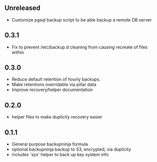 ## Unreleased

* Customize pgsql backup script to be able backup a remote DB server

0.3.1
-----

* Fix to prevent /etc/backup.d cleaning from causing recreate of files within

0.3.0
-----

* Reduce default retention of hourly backups.
* Make retentions overridable via pillar data
* Improve recovery/helper documentation

0.2.0
-----

* helper files to make duplicity recovery easier

0.1.1
-----

* General purpose backupninja formula
* optional backupninja backup to S3, encrypted, via duplicity
* includes 'sys' helper to back up key system info
